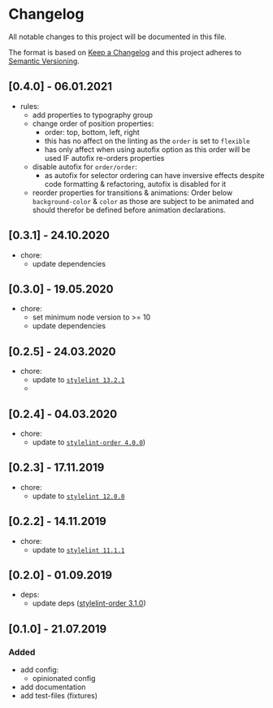 # Changelog
All notable changes to this project will be documented in this file.

The format is based on [Keep a Changelog](http://keepachangelog.com/en/1.0.0/)
and this project adheres to [Semantic Versioning](http://semver.org/spec/v2.0.0.html).

## [0.4.0] - 06.01.2021
- rules:
  - add properties to typography group
  - change order of position properties:
    - order: top, bottom, left, right
    - this has no affect on the linting as the `order` is set to `flexible`
    - has only affect when using autofix option as this order will be used    IF autofix re-orders properties
  - disable autofix for `order/order`:
    - as autofix for selector ordering can have inversive effects despite 
    code formatting & refactoring, autofix is disabled for it
  - reorder properties for transitions & animations:
    Order below `background-color` & `color` as those are subject
    to be animated and should therefor be defined
    before animation declarations.
## [0.3.1] - 24.10.2020
- chore:
  - update dependencies

## [0.3.0] - 19.05.2020
- chore:
  - set minimum node version to >= 10
  - update dependencies

## [0.2.5] - 24.03.2020
- chore:
  - update to [`stylelint 13.2.1`](https://github.com/stylelint/stylelint/blob/master/CHANGELOG.md#1321)
  - 
## [0.2.4] - 04.03.2020
- chore:
  - update to [`stylelint-order 4.0.0`](https://github.com/hudochenkov/stylelint-order/blob/master/CHANGELOG.md#400))

## [0.2.3] - 17.11.2019
- chore:
  - update to [`stylelint 12.0.0`](https://github.com/stylelint/stylelint/blob/master/CHANGELOG.md#1200)

## [0.2.2] - 14.11.2019
- chore:
  - update to [`stylelint 11.1.1`](https://github.com/stylelint/stylelint/blob/master/CHANGELOG.md#1111)

## [0.2.0] - 01.09.2019
- deps:
  - update deps ([stylelint-order 3.1.0](https://github.com/hudochenkov/stylelint-order/blob/master/CHANGELOG.md#310))

## [0.1.0] - 21.07.2019

### Added
- add config:
  - opinionated config
- add documentation
- add test-files (fixtures)
